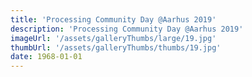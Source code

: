 ```yaml
---
title: 'Processing Community Day @Aarhus 2019'
description: 'Processing Community Day @Aarhus 2019'
imageUrl: '/assets/galleryThumbs/large/19.jpg'
thumbUrl: '/assets/galleryThumbs/thumbs/19.jpg'
date: 1968-01-01
---
```


